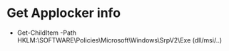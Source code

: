 # Get Applocker info

 - Get-ChildItem -Path HKLM:\SOFTWARE\Policies\Microsoft\Windows\SrpV2\Exe (dll/msi/..)
